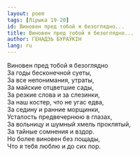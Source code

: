 ```yaml
---
layout: poem
tags: [Лірыка 19-20]
id: Виновен пред тобой я безоглядно...
title: Виновен пред тобой я безоглядно...
author: ГЕНАДЗЬ БУРАЎКІН
lang: ru
---
```



Виновен пред тобой я безоглядно  
За годы бесконечной суеты,  
За все непонимания, утраты,  
За майские отцветшие сады,  
За резкие слова и за слезинки,  
За наш костер, что не угас едва,  
За седину и ранние морщинки,  
Усталость предвечернюю в глазах,  
За вольницу и шумный хмель проклятый,  
За тайные сомнения и вздор.  
Но более виновен без пощады,  
Что я тебя люблю и до сих пор.  
